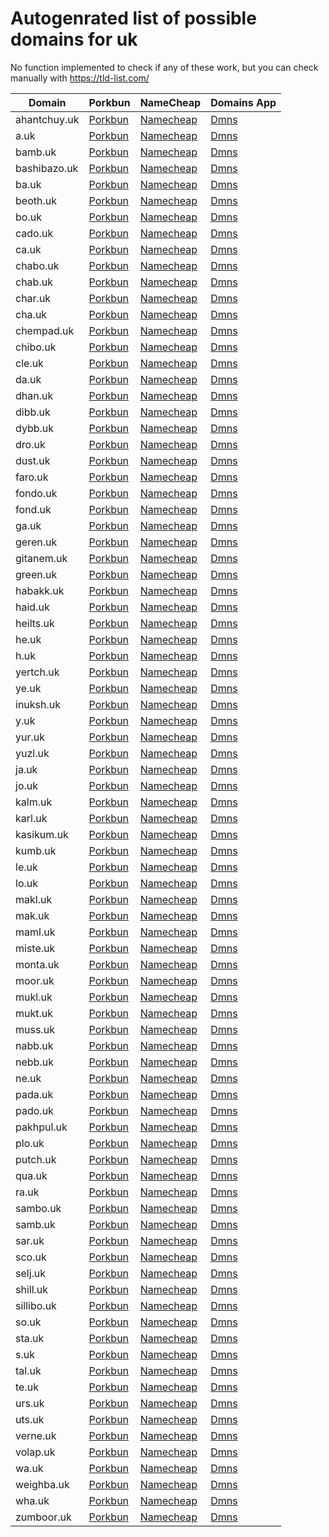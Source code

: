 # Autogenrated list of possible domains for uk

No function implemented to check if any of these work, but you can check manually with https://tld-list.com/

| Domain | Porkbun | NameCheap | Domains App |
|---|---|---|---|
| ahantchuy.uk | [Porkbun](https://porkbun.com/checkout/search?prb=e814663da1&tlds=&idnLanguage=&search=search&q=ahantchuy.uk) | [Namecheap](https://www.namecheap.com/domains/registration/results/?domain=ahantchuy.uk) | [Dmns](https://dmns.app/domains?q=ahantchuy.uk) |
| a.uk | [Porkbun](https://porkbun.com/checkout/search?prb=e814663da1&tlds=&idnLanguage=&search=search&q=a.uk) | [Namecheap](https://www.namecheap.com/domains/registration/results/?domain=a.uk) | [Dmns](https://dmns.app/domains?q=a.uk) |
| bamb.uk | [Porkbun](https://porkbun.com/checkout/search?prb=e814663da1&tlds=&idnLanguage=&search=search&q=bamb.uk) | [Namecheap](https://www.namecheap.com/domains/registration/results/?domain=bamb.uk) | [Dmns](https://dmns.app/domains?q=bamb.uk) |
| bashibazo.uk | [Porkbun](https://porkbun.com/checkout/search?prb=e814663da1&tlds=&idnLanguage=&search=search&q=bashibazo.uk) | [Namecheap](https://www.namecheap.com/domains/registration/results/?domain=bashibazo.uk) | [Dmns](https://dmns.app/domains?q=bashibazo.uk) |
| ba.uk | [Porkbun](https://porkbun.com/checkout/search?prb=e814663da1&tlds=&idnLanguage=&search=search&q=ba.uk) | [Namecheap](https://www.namecheap.com/domains/registration/results/?domain=ba.uk) | [Dmns](https://dmns.app/domains?q=ba.uk) |
| beoth.uk | [Porkbun](https://porkbun.com/checkout/search?prb=e814663da1&tlds=&idnLanguage=&search=search&q=beoth.uk) | [Namecheap](https://www.namecheap.com/domains/registration/results/?domain=beoth.uk) | [Dmns](https://dmns.app/domains?q=beoth.uk) |
| bo.uk | [Porkbun](https://porkbun.com/checkout/search?prb=e814663da1&tlds=&idnLanguage=&search=search&q=bo.uk) | [Namecheap](https://www.namecheap.com/domains/registration/results/?domain=bo.uk) | [Dmns](https://dmns.app/domains?q=bo.uk) |
| cado.uk | [Porkbun](https://porkbun.com/checkout/search?prb=e814663da1&tlds=&idnLanguage=&search=search&q=cado.uk) | [Namecheap](https://www.namecheap.com/domains/registration/results/?domain=cado.uk) | [Dmns](https://dmns.app/domains?q=cado.uk) |
| ca.uk | [Porkbun](https://porkbun.com/checkout/search?prb=e814663da1&tlds=&idnLanguage=&search=search&q=ca.uk) | [Namecheap](https://www.namecheap.com/domains/registration/results/?domain=ca.uk) | [Dmns](https://dmns.app/domains?q=ca.uk) |
| chabo.uk | [Porkbun](https://porkbun.com/checkout/search?prb=e814663da1&tlds=&idnLanguage=&search=search&q=chabo.uk) | [Namecheap](https://www.namecheap.com/domains/registration/results/?domain=chabo.uk) | [Dmns](https://dmns.app/domains?q=chabo.uk) |
| chab.uk | [Porkbun](https://porkbun.com/checkout/search?prb=e814663da1&tlds=&idnLanguage=&search=search&q=chab.uk) | [Namecheap](https://www.namecheap.com/domains/registration/results/?domain=chab.uk) | [Dmns](https://dmns.app/domains?q=chab.uk) |
| char.uk | [Porkbun](https://porkbun.com/checkout/search?prb=e814663da1&tlds=&idnLanguage=&search=search&q=char.uk) | [Namecheap](https://www.namecheap.com/domains/registration/results/?domain=char.uk) | [Dmns](https://dmns.app/domains?q=char.uk) |
| cha.uk | [Porkbun](https://porkbun.com/checkout/search?prb=e814663da1&tlds=&idnLanguage=&search=search&q=cha.uk) | [Namecheap](https://www.namecheap.com/domains/registration/results/?domain=cha.uk) | [Dmns](https://dmns.app/domains?q=cha.uk) |
| chempad.uk | [Porkbun](https://porkbun.com/checkout/search?prb=e814663da1&tlds=&idnLanguage=&search=search&q=chempad.uk) | [Namecheap](https://www.namecheap.com/domains/registration/results/?domain=chempad.uk) | [Dmns](https://dmns.app/domains?q=chempad.uk) |
| chibo.uk | [Porkbun](https://porkbun.com/checkout/search?prb=e814663da1&tlds=&idnLanguage=&search=search&q=chibo.uk) | [Namecheap](https://www.namecheap.com/domains/registration/results/?domain=chibo.uk) | [Dmns](https://dmns.app/domains?q=chibo.uk) |
| cle.uk | [Porkbun](https://porkbun.com/checkout/search?prb=e814663da1&tlds=&idnLanguage=&search=search&q=cle.uk) | [Namecheap](https://www.namecheap.com/domains/registration/results/?domain=cle.uk) | [Dmns](https://dmns.app/domains?q=cle.uk) |
| da.uk | [Porkbun](https://porkbun.com/checkout/search?prb=e814663da1&tlds=&idnLanguage=&search=search&q=da.uk) | [Namecheap](https://www.namecheap.com/domains/registration/results/?domain=da.uk) | [Dmns](https://dmns.app/domains?q=da.uk) |
| dhan.uk | [Porkbun](https://porkbun.com/checkout/search?prb=e814663da1&tlds=&idnLanguage=&search=search&q=dhan.uk) | [Namecheap](https://www.namecheap.com/domains/registration/results/?domain=dhan.uk) | [Dmns](https://dmns.app/domains?q=dhan.uk) |
| dibb.uk | [Porkbun](https://porkbun.com/checkout/search?prb=e814663da1&tlds=&idnLanguage=&search=search&q=dibb.uk) | [Namecheap](https://www.namecheap.com/domains/registration/results/?domain=dibb.uk) | [Dmns](https://dmns.app/domains?q=dibb.uk) |
| dybb.uk | [Porkbun](https://porkbun.com/checkout/search?prb=e814663da1&tlds=&idnLanguage=&search=search&q=dybb.uk) | [Namecheap](https://www.namecheap.com/domains/registration/results/?domain=dybb.uk) | [Dmns](https://dmns.app/domains?q=dybb.uk) |
| dro.uk | [Porkbun](https://porkbun.com/checkout/search?prb=e814663da1&tlds=&idnLanguage=&search=search&q=dro.uk) | [Namecheap](https://www.namecheap.com/domains/registration/results/?domain=dro.uk) | [Dmns](https://dmns.app/domains?q=dro.uk) |
| dust.uk | [Porkbun](https://porkbun.com/checkout/search?prb=e814663da1&tlds=&idnLanguage=&search=search&q=dust.uk) | [Namecheap](https://www.namecheap.com/domains/registration/results/?domain=dust.uk) | [Dmns](https://dmns.app/domains?q=dust.uk) |
| faro.uk | [Porkbun](https://porkbun.com/checkout/search?prb=e814663da1&tlds=&idnLanguage=&search=search&q=faro.uk) | [Namecheap](https://www.namecheap.com/domains/registration/results/?domain=faro.uk) | [Dmns](https://dmns.app/domains?q=faro.uk) |
| fondo.uk | [Porkbun](https://porkbun.com/checkout/search?prb=e814663da1&tlds=&idnLanguage=&search=search&q=fondo.uk) | [Namecheap](https://www.namecheap.com/domains/registration/results/?domain=fondo.uk) | [Dmns](https://dmns.app/domains?q=fondo.uk) |
| fond.uk | [Porkbun](https://porkbun.com/checkout/search?prb=e814663da1&tlds=&idnLanguage=&search=search&q=fond.uk) | [Namecheap](https://www.namecheap.com/domains/registration/results/?domain=fond.uk) | [Dmns](https://dmns.app/domains?q=fond.uk) |
| ga.uk | [Porkbun](https://porkbun.com/checkout/search?prb=e814663da1&tlds=&idnLanguage=&search=search&q=ga.uk) | [Namecheap](https://www.namecheap.com/domains/registration/results/?domain=ga.uk) | [Dmns](https://dmns.app/domains?q=ga.uk) |
| geren.uk | [Porkbun](https://porkbun.com/checkout/search?prb=e814663da1&tlds=&idnLanguage=&search=search&q=geren.uk) | [Namecheap](https://www.namecheap.com/domains/registration/results/?domain=geren.uk) | [Dmns](https://dmns.app/domains?q=geren.uk) |
| gitanem.uk | [Porkbun](https://porkbun.com/checkout/search?prb=e814663da1&tlds=&idnLanguage=&search=search&q=gitanem.uk) | [Namecheap](https://www.namecheap.com/domains/registration/results/?domain=gitanem.uk) | [Dmns](https://dmns.app/domains?q=gitanem.uk) |
| green.uk | [Porkbun](https://porkbun.com/checkout/search?prb=e814663da1&tlds=&idnLanguage=&search=search&q=green.uk) | [Namecheap](https://www.namecheap.com/domains/registration/results/?domain=green.uk) | [Dmns](https://dmns.app/domains?q=green.uk) |
| habakk.uk | [Porkbun](https://porkbun.com/checkout/search?prb=e814663da1&tlds=&idnLanguage=&search=search&q=habakk.uk) | [Namecheap](https://www.namecheap.com/domains/registration/results/?domain=habakk.uk) | [Dmns](https://dmns.app/domains?q=habakk.uk) |
| haid.uk | [Porkbun](https://porkbun.com/checkout/search?prb=e814663da1&tlds=&idnLanguage=&search=search&q=haid.uk) | [Namecheap](https://www.namecheap.com/domains/registration/results/?domain=haid.uk) | [Dmns](https://dmns.app/domains?q=haid.uk) |
| heilts.uk | [Porkbun](https://porkbun.com/checkout/search?prb=e814663da1&tlds=&idnLanguage=&search=search&q=heilts.uk) | [Namecheap](https://www.namecheap.com/domains/registration/results/?domain=heilts.uk) | [Dmns](https://dmns.app/domains?q=heilts.uk) |
| he.uk | [Porkbun](https://porkbun.com/checkout/search?prb=e814663da1&tlds=&idnLanguage=&search=search&q=he.uk) | [Namecheap](https://www.namecheap.com/domains/registration/results/?domain=he.uk) | [Dmns](https://dmns.app/domains?q=he.uk) |
| h.uk | [Porkbun](https://porkbun.com/checkout/search?prb=e814663da1&tlds=&idnLanguage=&search=search&q=h.uk) | [Namecheap](https://www.namecheap.com/domains/registration/results/?domain=h.uk) | [Dmns](https://dmns.app/domains?q=h.uk) |
| yertch.uk | [Porkbun](https://porkbun.com/checkout/search?prb=e814663da1&tlds=&idnLanguage=&search=search&q=yertch.uk) | [Namecheap](https://www.namecheap.com/domains/registration/results/?domain=yertch.uk) | [Dmns](https://dmns.app/domains?q=yertch.uk) |
| ye.uk | [Porkbun](https://porkbun.com/checkout/search?prb=e814663da1&tlds=&idnLanguage=&search=search&q=ye.uk) | [Namecheap](https://www.namecheap.com/domains/registration/results/?domain=ye.uk) | [Dmns](https://dmns.app/domains?q=ye.uk) |
| inuksh.uk | [Porkbun](https://porkbun.com/checkout/search?prb=e814663da1&tlds=&idnLanguage=&search=search&q=inuksh.uk) | [Namecheap](https://www.namecheap.com/domains/registration/results/?domain=inuksh.uk) | [Dmns](https://dmns.app/domains?q=inuksh.uk) |
| y.uk | [Porkbun](https://porkbun.com/checkout/search?prb=e814663da1&tlds=&idnLanguage=&search=search&q=y.uk) | [Namecheap](https://www.namecheap.com/domains/registration/results/?domain=y.uk) | [Dmns](https://dmns.app/domains?q=y.uk) |
| yur.uk | [Porkbun](https://porkbun.com/checkout/search?prb=e814663da1&tlds=&idnLanguage=&search=search&q=yur.uk) | [Namecheap](https://www.namecheap.com/domains/registration/results/?domain=yur.uk) | [Dmns](https://dmns.app/domains?q=yur.uk) |
| yuzl.uk | [Porkbun](https://porkbun.com/checkout/search?prb=e814663da1&tlds=&idnLanguage=&search=search&q=yuzl.uk) | [Namecheap](https://www.namecheap.com/domains/registration/results/?domain=yuzl.uk) | [Dmns](https://dmns.app/domains?q=yuzl.uk) |
| ja.uk | [Porkbun](https://porkbun.com/checkout/search?prb=e814663da1&tlds=&idnLanguage=&search=search&q=ja.uk) | [Namecheap](https://www.namecheap.com/domains/registration/results/?domain=ja.uk) | [Dmns](https://dmns.app/domains?q=ja.uk) |
| jo.uk | [Porkbun](https://porkbun.com/checkout/search?prb=e814663da1&tlds=&idnLanguage=&search=search&q=jo.uk) | [Namecheap](https://www.namecheap.com/domains/registration/results/?domain=jo.uk) | [Dmns](https://dmns.app/domains?q=jo.uk) |
| kalm.uk | [Porkbun](https://porkbun.com/checkout/search?prb=e814663da1&tlds=&idnLanguage=&search=search&q=kalm.uk) | [Namecheap](https://www.namecheap.com/domains/registration/results/?domain=kalm.uk) | [Dmns](https://dmns.app/domains?q=kalm.uk) |
| karl.uk | [Porkbun](https://porkbun.com/checkout/search?prb=e814663da1&tlds=&idnLanguage=&search=search&q=karl.uk) | [Namecheap](https://www.namecheap.com/domains/registration/results/?domain=karl.uk) | [Dmns](https://dmns.app/domains?q=karl.uk) |
| kasikum.uk | [Porkbun](https://porkbun.com/checkout/search?prb=e814663da1&tlds=&idnLanguage=&search=search&q=kasikum.uk) | [Namecheap](https://www.namecheap.com/domains/registration/results/?domain=kasikum.uk) | [Dmns](https://dmns.app/domains?q=kasikum.uk) |
| kumb.uk | [Porkbun](https://porkbun.com/checkout/search?prb=e814663da1&tlds=&idnLanguage=&search=search&q=kumb.uk) | [Namecheap](https://www.namecheap.com/domains/registration/results/?domain=kumb.uk) | [Dmns](https://dmns.app/domains?q=kumb.uk) |
| le.uk | [Porkbun](https://porkbun.com/checkout/search?prb=e814663da1&tlds=&idnLanguage=&search=search&q=le.uk) | [Namecheap](https://www.namecheap.com/domains/registration/results/?domain=le.uk) | [Dmns](https://dmns.app/domains?q=le.uk) |
| lo.uk | [Porkbun](https://porkbun.com/checkout/search?prb=e814663da1&tlds=&idnLanguage=&search=search&q=lo.uk) | [Namecheap](https://www.namecheap.com/domains/registration/results/?domain=lo.uk) | [Dmns](https://dmns.app/domains?q=lo.uk) |
| makl.uk | [Porkbun](https://porkbun.com/checkout/search?prb=e814663da1&tlds=&idnLanguage=&search=search&q=makl.uk) | [Namecheap](https://www.namecheap.com/domains/registration/results/?domain=makl.uk) | [Dmns](https://dmns.app/domains?q=makl.uk) |
| mak.uk | [Porkbun](https://porkbun.com/checkout/search?prb=e814663da1&tlds=&idnLanguage=&search=search&q=mak.uk) | [Namecheap](https://www.namecheap.com/domains/registration/results/?domain=mak.uk) | [Dmns](https://dmns.app/domains?q=mak.uk) |
| maml.uk | [Porkbun](https://porkbun.com/checkout/search?prb=e814663da1&tlds=&idnLanguage=&search=search&q=maml.uk) | [Namecheap](https://www.namecheap.com/domains/registration/results/?domain=maml.uk) | [Dmns](https://dmns.app/domains?q=maml.uk) |
| miste.uk | [Porkbun](https://porkbun.com/checkout/search?prb=e814663da1&tlds=&idnLanguage=&search=search&q=miste.uk) | [Namecheap](https://www.namecheap.com/domains/registration/results/?domain=miste.uk) | [Dmns](https://dmns.app/domains?q=miste.uk) |
| monta.uk | [Porkbun](https://porkbun.com/checkout/search?prb=e814663da1&tlds=&idnLanguage=&search=search&q=monta.uk) | [Namecheap](https://www.namecheap.com/domains/registration/results/?domain=monta.uk) | [Dmns](https://dmns.app/domains?q=monta.uk) |
| moor.uk | [Porkbun](https://porkbun.com/checkout/search?prb=e814663da1&tlds=&idnLanguage=&search=search&q=moor.uk) | [Namecheap](https://www.namecheap.com/domains/registration/results/?domain=moor.uk) | [Dmns](https://dmns.app/domains?q=moor.uk) |
| mukl.uk | [Porkbun](https://porkbun.com/checkout/search?prb=e814663da1&tlds=&idnLanguage=&search=search&q=mukl.uk) | [Namecheap](https://www.namecheap.com/domains/registration/results/?domain=mukl.uk) | [Dmns](https://dmns.app/domains?q=mukl.uk) |
| mukt.uk | [Porkbun](https://porkbun.com/checkout/search?prb=e814663da1&tlds=&idnLanguage=&search=search&q=mukt.uk) | [Namecheap](https://www.namecheap.com/domains/registration/results/?domain=mukt.uk) | [Dmns](https://dmns.app/domains?q=mukt.uk) |
| muss.uk | [Porkbun](https://porkbun.com/checkout/search?prb=e814663da1&tlds=&idnLanguage=&search=search&q=muss.uk) | [Namecheap](https://www.namecheap.com/domains/registration/results/?domain=muss.uk) | [Dmns](https://dmns.app/domains?q=muss.uk) |
| nabb.uk | [Porkbun](https://porkbun.com/checkout/search?prb=e814663da1&tlds=&idnLanguage=&search=search&q=nabb.uk) | [Namecheap](https://www.namecheap.com/domains/registration/results/?domain=nabb.uk) | [Dmns](https://dmns.app/domains?q=nabb.uk) |
| nebb.uk | [Porkbun](https://porkbun.com/checkout/search?prb=e814663da1&tlds=&idnLanguage=&search=search&q=nebb.uk) | [Namecheap](https://www.namecheap.com/domains/registration/results/?domain=nebb.uk) | [Dmns](https://dmns.app/domains?q=nebb.uk) |
| ne.uk | [Porkbun](https://porkbun.com/checkout/search?prb=e814663da1&tlds=&idnLanguage=&search=search&q=ne.uk) | [Namecheap](https://www.namecheap.com/domains/registration/results/?domain=ne.uk) | [Dmns](https://dmns.app/domains?q=ne.uk) |
| pada.uk | [Porkbun](https://porkbun.com/checkout/search?prb=e814663da1&tlds=&idnLanguage=&search=search&q=pada.uk) | [Namecheap](https://www.namecheap.com/domains/registration/results/?domain=pada.uk) | [Dmns](https://dmns.app/domains?q=pada.uk) |
| pado.uk | [Porkbun](https://porkbun.com/checkout/search?prb=e814663da1&tlds=&idnLanguage=&search=search&q=pado.uk) | [Namecheap](https://www.namecheap.com/domains/registration/results/?domain=pado.uk) | [Dmns](https://dmns.app/domains?q=pado.uk) |
| pakhpul.uk | [Porkbun](https://porkbun.com/checkout/search?prb=e814663da1&tlds=&idnLanguage=&search=search&q=pakhpul.uk) | [Namecheap](https://www.namecheap.com/domains/registration/results/?domain=pakhpul.uk) | [Dmns](https://dmns.app/domains?q=pakhpul.uk) |
| plo.uk | [Porkbun](https://porkbun.com/checkout/search?prb=e814663da1&tlds=&idnLanguage=&search=search&q=plo.uk) | [Namecheap](https://www.namecheap.com/domains/registration/results/?domain=plo.uk) | [Dmns](https://dmns.app/domains?q=plo.uk) |
| putch.uk | [Porkbun](https://porkbun.com/checkout/search?prb=e814663da1&tlds=&idnLanguage=&search=search&q=putch.uk) | [Namecheap](https://www.namecheap.com/domains/registration/results/?domain=putch.uk) | [Dmns](https://dmns.app/domains?q=putch.uk) |
| qua.uk | [Porkbun](https://porkbun.com/checkout/search?prb=e814663da1&tlds=&idnLanguage=&search=search&q=qua.uk) | [Namecheap](https://www.namecheap.com/domains/registration/results/?domain=qua.uk) | [Dmns](https://dmns.app/domains?q=qua.uk) |
| ra.uk | [Porkbun](https://porkbun.com/checkout/search?prb=e814663da1&tlds=&idnLanguage=&search=search&q=ra.uk) | [Namecheap](https://www.namecheap.com/domains/registration/results/?domain=ra.uk) | [Dmns](https://dmns.app/domains?q=ra.uk) |
| sambo.uk | [Porkbun](https://porkbun.com/checkout/search?prb=e814663da1&tlds=&idnLanguage=&search=search&q=sambo.uk) | [Namecheap](https://www.namecheap.com/domains/registration/results/?domain=sambo.uk) | [Dmns](https://dmns.app/domains?q=sambo.uk) |
| samb.uk | [Porkbun](https://porkbun.com/checkout/search?prb=e814663da1&tlds=&idnLanguage=&search=search&q=samb.uk) | [Namecheap](https://www.namecheap.com/domains/registration/results/?domain=samb.uk) | [Dmns](https://dmns.app/domains?q=samb.uk) |
| sar.uk | [Porkbun](https://porkbun.com/checkout/search?prb=e814663da1&tlds=&idnLanguage=&search=search&q=sar.uk) | [Namecheap](https://www.namecheap.com/domains/registration/results/?domain=sar.uk) | [Dmns](https://dmns.app/domains?q=sar.uk) |
| sco.uk | [Porkbun](https://porkbun.com/checkout/search?prb=e814663da1&tlds=&idnLanguage=&search=search&q=sco.uk) | [Namecheap](https://www.namecheap.com/domains/registration/results/?domain=sco.uk) | [Dmns](https://dmns.app/domains?q=sco.uk) |
| selj.uk | [Porkbun](https://porkbun.com/checkout/search?prb=e814663da1&tlds=&idnLanguage=&search=search&q=selj.uk) | [Namecheap](https://www.namecheap.com/domains/registration/results/?domain=selj.uk) | [Dmns](https://dmns.app/domains?q=selj.uk) |
| shill.uk | [Porkbun](https://porkbun.com/checkout/search?prb=e814663da1&tlds=&idnLanguage=&search=search&q=shill.uk) | [Namecheap](https://www.namecheap.com/domains/registration/results/?domain=shill.uk) | [Dmns](https://dmns.app/domains?q=shill.uk) |
| sillibo.uk | [Porkbun](https://porkbun.com/checkout/search?prb=e814663da1&tlds=&idnLanguage=&search=search&q=sillibo.uk) | [Namecheap](https://www.namecheap.com/domains/registration/results/?domain=sillibo.uk) | [Dmns](https://dmns.app/domains?q=sillibo.uk) |
| so.uk | [Porkbun](https://porkbun.com/checkout/search?prb=e814663da1&tlds=&idnLanguage=&search=search&q=so.uk) | [Namecheap](https://www.namecheap.com/domains/registration/results/?domain=so.uk) | [Dmns](https://dmns.app/domains?q=so.uk) |
| sta.uk | [Porkbun](https://porkbun.com/checkout/search?prb=e814663da1&tlds=&idnLanguage=&search=search&q=sta.uk) | [Namecheap](https://www.namecheap.com/domains/registration/results/?domain=sta.uk) | [Dmns](https://dmns.app/domains?q=sta.uk) |
| s.uk | [Porkbun](https://porkbun.com/checkout/search?prb=e814663da1&tlds=&idnLanguage=&search=search&q=s.uk) | [Namecheap](https://www.namecheap.com/domains/registration/results/?domain=s.uk) | [Dmns](https://dmns.app/domains?q=s.uk) |
| tal.uk | [Porkbun](https://porkbun.com/checkout/search?prb=e814663da1&tlds=&idnLanguage=&search=search&q=tal.uk) | [Namecheap](https://www.namecheap.com/domains/registration/results/?domain=tal.uk) | [Dmns](https://dmns.app/domains?q=tal.uk) |
| te.uk | [Porkbun](https://porkbun.com/checkout/search?prb=e814663da1&tlds=&idnLanguage=&search=search&q=te.uk) | [Namecheap](https://www.namecheap.com/domains/registration/results/?domain=te.uk) | [Dmns](https://dmns.app/domains?q=te.uk) |
| urs.uk | [Porkbun](https://porkbun.com/checkout/search?prb=e814663da1&tlds=&idnLanguage=&search=search&q=urs.uk) | [Namecheap](https://www.namecheap.com/domains/registration/results/?domain=urs.uk) | [Dmns](https://dmns.app/domains?q=urs.uk) |
| uts.uk | [Porkbun](https://porkbun.com/checkout/search?prb=e814663da1&tlds=&idnLanguage=&search=search&q=uts.uk) | [Namecheap](https://www.namecheap.com/domains/registration/results/?domain=uts.uk) | [Dmns](https://dmns.app/domains?q=uts.uk) |
| verne.uk | [Porkbun](https://porkbun.com/checkout/search?prb=e814663da1&tlds=&idnLanguage=&search=search&q=verne.uk) | [Namecheap](https://www.namecheap.com/domains/registration/results/?domain=verne.uk) | [Dmns](https://dmns.app/domains?q=verne.uk) |
| volap.uk | [Porkbun](https://porkbun.com/checkout/search?prb=e814663da1&tlds=&idnLanguage=&search=search&q=volap.uk) | [Namecheap](https://www.namecheap.com/domains/registration/results/?domain=volap.uk) | [Dmns](https://dmns.app/domains?q=volap.uk) |
| wa.uk | [Porkbun](https://porkbun.com/checkout/search?prb=e814663da1&tlds=&idnLanguage=&search=search&q=wa.uk) | [Namecheap](https://www.namecheap.com/domains/registration/results/?domain=wa.uk) | [Dmns](https://dmns.app/domains?q=wa.uk) |
| weighba.uk | [Porkbun](https://porkbun.com/checkout/search?prb=e814663da1&tlds=&idnLanguage=&search=search&q=weighba.uk) | [Namecheap](https://www.namecheap.com/domains/registration/results/?domain=weighba.uk) | [Dmns](https://dmns.app/domains?q=weighba.uk) |
| wha.uk | [Porkbun](https://porkbun.com/checkout/search?prb=e814663da1&tlds=&idnLanguage=&search=search&q=wha.uk) | [Namecheap](https://www.namecheap.com/domains/registration/results/?domain=wha.uk) | [Dmns](https://dmns.app/domains?q=wha.uk) |
| zumboor.uk | [Porkbun](https://porkbun.com/checkout/search?prb=e814663da1&tlds=&idnLanguage=&search=search&q=zumboor.uk) | [Namecheap](https://www.namecheap.com/domains/registration/results/?domain=zumboor.uk) | [Dmns](https://dmns.app/domains?q=zumboor.uk) |
